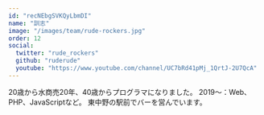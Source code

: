 ```yaml
---
id: "recNEbgSVKQyLbmDI"
name: "訓志"
image: "/images/team/rude-rockers.jpg"
order: 12
social:
  twitter: "rude_rockers"
  github: "ruderude"
  youtube: "https://www.youtube.com/channel/UC7bRd41pMj_1QrtJ-2U7QcA"
---
```


20歳から水商売20年、40歳からプログラマになりました。
2019～：Web、PHP、JavaScriptなど。
東中野の駅前でバーを営んでいます。
